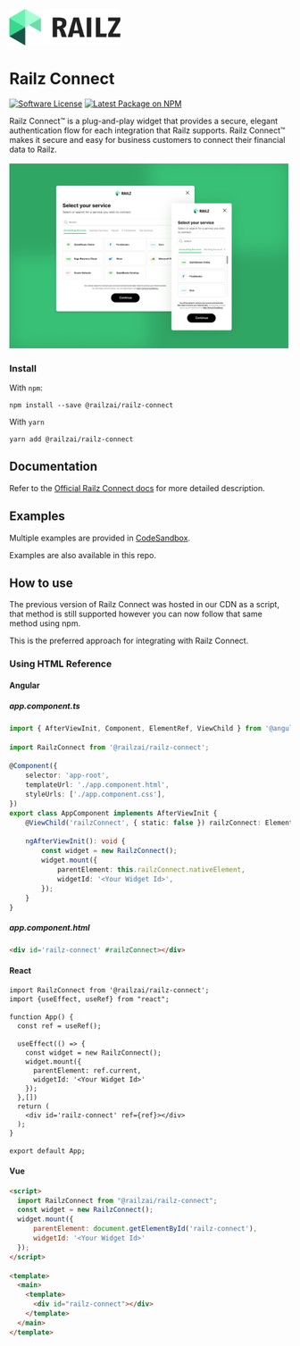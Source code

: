 <p>
  <a href="https://railz.ai/" rel="noopener" target="_blank"><img width="200" src="./assets/images/railz-logo.svg" alt="Railz logo"></a>
</p>

<h1>Railz Connect</h1>

<p>
  <a href="https://github.com/railz-ai/railz-connect/blob/master/LICENSE"><img src="https://img.shields.io/npm/l/@railzai/railz-connect" alt="Software License"/></a>
  <a href="https://www.npmjs.com/package/@railzai/railz-connect"><img src="https://img.shields.io/npm/v/@railzai/railz-connect/latest.svg" alt="Latest Package on NPM"/></a>
</p>


Railz Connect™ is a plug-and-play widget that provides a secure, elegant authentication flow for each integration that Railz supports. Railz Connect™ makes it secure and easy for business customers to connect their financial data to Railz.
</br>
</br>
<img src="./assets/images/railz-connect.png" alt="Railz Connect preview" width="500px" />
</br>

### Install

With `npm`:

```
npm install --save @railzai/railz-connect
```

With `yarn`

```
yarn add @railzai/railz-connect
```

## Documentation

Refer to the [Official Railz Connect docs](https://docs.railz.ai/docs/railz-connect-overview)
for more detailed description.

## Examples

Multiple examples are provided in [CodeSandbox](https://codesandbox.io/examples/package/@railzai/railz-connect).

Examples are also available in this repo.

## How to use
The previous version of Railz Connect was hosted in our CDN as a script, that method is still supported
however you can now follow that same method using npm.

This is the preferred approach for integrating with Railz Connect.

### Using HTML Reference
#### Angular

##### app.component.ts
```ts
import { AfterViewInit, Component, ElementRef, ViewChild } from '@angular/core';

import RailzConnect from '@railzai/railz-connect';

@Component({
    selector: 'app-root',
    templateUrl: './app.component.html',
    styleUrls: ['./app.component.css'],
})
export class AppComponent implements AfterViewInit {
    @ViewChild('railzConnect', { static: false }) railzConnect: ElementRef;

    ngAfterViewInit(): void {
        const widget = new RailzConnect();
        widget.mount({
            parentElement: this.railzConnect.nativeElement,
            widgetId: '<Your Widget Id>',
        });
    }
}
```
##### app.component.html
```html
<div id='railz-connect' #railzConnect></div>
```


#### React
```tsx
import RailzConnect from '@railzai/railz-connect';
import {useEffect, useRef} from "react";

function App() {
  const ref = useRef();

  useEffect(() => {
    const widget = new RailzConnect();
    widget.mount({
      parentElement: ref.current,
      widgetId: '<Your Widget Id>'
    });
  },[])
  return (
    <div id='railz-connect' ref={ref}></div>
  );
}

export default App;

```

#### Vue
```html
<script>
  import RailzConnect from "@railzai/railz-connect";
  const widget = new RailzConnect();
  widget.mount({
      parentElement: document.getElementById('railz-connect'),
      widgetId: '<Your Widget Id>'
  });
</script>

<template>
  <main>
    <template>
      <div id="railz-connect"></div>
    </template>
  </main>
</template>


```
